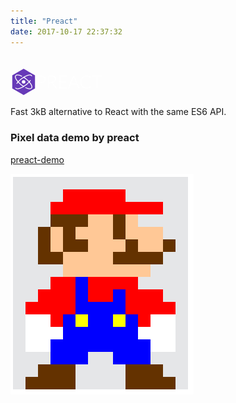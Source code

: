 ```yaml
---
title: "Preact"
date: 2017-10-17 22:37:32
---
```


<h1>
<svg height="1.5em" viewBox="-256 -256 1800 512" title="Preact" style="display: inline-block; margin: -0.25em 0px 0px; vertical-align: middle;"><path d="M0,-256 221.7025033688164,-128 221.7025033688164,128 0,256 -221.7025033688164,128 -221.7025033688164,-128z" fill="#673ab8" style="transition: all 1s ease; transform: rotate(0deg);"></path><ellipse cx="0" cy="0" stroke-dasharray="362.2940220711472 84.70597792885283" stroke-dashoffset="3261.5770597371043" stroke-width="16px" rx="75px" ry="196px" fill="none" stroke="white" transform="rotate(52)"></ellipse><ellipse cx="0" cy="0" stroke-dasharray="416.96397920672285 30.03602079327714" stroke-dashoffset="-2616.0253192980213" stroke-width="16px" rx="75px" ry="196px" fill="none" stroke="white" transform="rotate(-52)"></ellipse><circle cx="0" cy="0" r="34" fill="white"></circle><path fill="white" d="M289.85 25.25L289.85 125L272 125L272-122.63L335.88-122.63Q379.45-122.63 401.59-103.55Q423.73-84.48 423.73-49.13Q423.73-32.85 417.69-19.20Q411.65-5.55 400.27 4.34Q388.90 14.22 372.63 19.74Q356.35 25.25 335.88 25.25L289.85 25.25M289.85 10.90L335.88 10.90Q352.33 10.90 365.27 6.35Q378.23 1.80 387.24-6.25Q396.25-14.30 401.06-25.24Q405.88-36.18 405.88-49.13Q405.88-77.65 388.29-93.05Q370.70-108.45 335.88-108.45L289.85-108.45L289.85 10.90ZM497.58 13.00L497.58 125L479.73 125L479.73-122.63L542.90-122.63Q585.78-122.63 606.95-106.09Q628.13-89.55 628.13-57.53Q628.13-43.35 623.23-31.63Q618.33-19.90 609.14-11.06Q599.95-2.23 587 3.46Q574.05 9.15 557.78 10.90Q561.98 13.52 565.30 17.90L650.53 125L634.95 125Q632.15 125 630.14 123.95Q628.13 122.90 626.20 120.45L546.93 20.00Q543.95 16.15 540.54 14.57Q537.13 13.00 529.95 13.00L497.58 13.00M497.58-0.30L540.63-0.30Q557.08-0.30 570.11-4.24Q583.15-8.18 592.16-15.53Q601.18-22.88 605.90-33.20Q610.63-43.53 610.63-56.48Q610.63-82.90 593.30-95.68Q575.98-108.45 542.90-108.45L497.58-108.45L497.58-0.30ZM843.73-122.63L843.73-107.75L713.35-107.75L713.35-7.65L821.85-7.65L821.85 6.87L713.35 6.87L713.35 110.13L843.73 110.13L843.73 125L695.33 125L695.33-122.63L843.73-122.63ZM1088.55 125L1074.73 125Q1072.28 125 1070.70 123.69Q1069.13 122.38 1068.25 120.28L1039.03 48.35L917.40 48.35L888.35 120.28Q887.65 122.20 885.90 123.60Q884.15 125 881.70 125L868.05 125L969.38-122.63L987.23-122.63L1088.55 125M922.83 35.05L1033.78 35.05L983.20-90.08Q981.98-93.05 980.75-96.81Q979.53-100.58 978.30-104.78Q977.08-100.58 975.85-96.81Q974.63-93.05 973.40-89.90L922.83 35.05ZM1302.40 83.35Q1304.15 83.35 1305.38 84.57L1312.38 92.10Q1304.67 100.33 1295.58 106.89Q1286.47 113.45 1275.71 118.09Q1264.95 122.72 1252.09 125.26Q1239.22 127.80 1223.83 127.80Q1198.10 127.80 1176.66 118.79Q1155.22 109.78 1139.91 93.24Q1124.60 76.70 1116.03 53.25Q1107.45 29.80 1107.45 1.10Q1107.45-27.08 1116.29-50.35Q1125.13-73.63 1141.14-90.34Q1157.15-107.05 1179.46-116.24Q1201.78-125.43 1228.72-125.43Q1242.20-125.43 1253.40-123.41Q1264.60-121.40 1274.31-117.64Q1284.03-113.88 1292.60-108.28Q1301.17-102.68 1309.40-95.33L1303.97-87.45Q1302.58-85.35 1299.60-85.35Q1298.03-85.35 1295.58-87.19Q1293.13-89.03 1289.36-91.74Q1285.60-94.45 1280.26-97.69Q1274.92-100.93 1267.58-103.64Q1260.22-106.35 1250.60-108.19Q1240.97-110.03 1228.72-110.03Q1206.15-110.03 1187.25-102.24Q1168.35-94.45 1154.70-80.01Q1141.05-65.58 1133.44-45.01Q1125.83-24.45 1125.83 1.10Q1125.83 27.35 1133.35 48.00Q1140.88 68.65 1154.17 82.91Q1167.47 97.17 1185.59 104.79Q1203.70 112.40 1224.88 112.40Q1238.17 112.40 1248.59 110.65Q1259 108.90 1267.75 105.40Q1276.50 101.90 1284.03 96.82Q1291.55 91.75 1298.90 84.92Q1299.78 84.22 1300.56 83.79Q1301.35 83.35 1302.40 83.35ZM1530.42-122.63L1530.42-107.40L1443.45-107.40L1443.45 125L1425.60 125L1425.60-107.40L1338.10-107.40L1338.10-122.63L1530.42-122.63Z"></path></svg>
</h1>
<p>Fast 3kB alternative to React with the same ES6 API.</p>

### Pixel data demo by preact
[preact-demo](https://github.com/linychuo/preact-demo)

![preact-pixel-data](/imgs/preact-pixel-data.png)